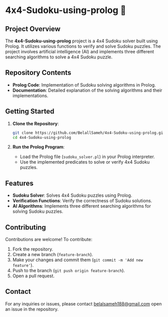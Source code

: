 # 4x4-Sudoku-using-prolog 🧩

## Project Overview

The **4x4-Sudoku-using-prolog** project is a 4x4 Sudoku solver built using Prolog. It utilizes various functions to verify and solve Sudoku puzzles. The project involves artificial intelligence (AI) and implements three different searching algorithms to solve a 4x4 Sudoku puzzle.

## Repository Contents

- **Prolog Code**: Implementation of Sudoku solving algorithms in Prolog.
- **Documentation**: Detailed explanation of the solving algorithms and their implementations.

## Getting Started

1. **Clone the Repository**:
    ```bash
    git clone https://github.com/BelallSameh/4x4-Sudoku-using-prolog.git
    cd 4x4-Sudoku-using-prolog
    ```

2. **Run the Prolog Program**:
    - Load the Prolog file (`sudoku_solver.pl`) in your Prolog interpreter.
    - Use the implemented predicates to solve or verify 4x4 Sudoku puzzles.

## Features

- **Sudoku Solver**: Solves 4x4 Sudoku puzzles using Prolog.
- **Verification Functions**: Verify the correctness of Sudoku solutions.
- **AI Algorithms**: Implements three different searching algorithms for solving Sudoku puzzles.

## Contributing

Contributions are welcome! To contribute:
1. Fork the repository.
2. Create a new branch (`feature-branch`).
3. Make your changes and commit them (`git commit -m 'Add new feature'`).
4. Push to the branch (`git push origin feature-branch`).
5. Open a pull request.

## Contact

For any inquiries or issues, please contact belalsameh188@gmail.com open an issue in the repository.
